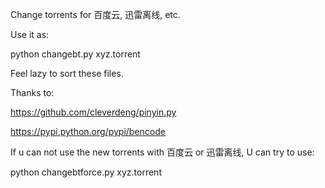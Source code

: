 Change torrents for 百度云, 迅雷离线, etc.

Use it as:

python changebt.py xyz.torrent

Feel lazy to sort these files.

Thanks to:

https://github.com/cleverdeng/pinyin.py 

https://pypi.python.org/pypi/bencode

If u can not use the new torrents with 百度云 or 迅雷离线, U can try to use:

python changebtforce.py xyz.torrent
